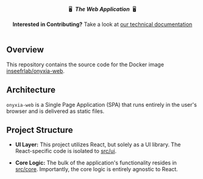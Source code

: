 <p align="center">
    🖥&nbsp;&nbsp;<strong><em>The Web Application</em></strong>&nbsp;&nbsp;🖥️
    <br>
    <br>
    <strong>Interested in Contributing?</strong> Take a look at <a href="https://docs.onyxia.sh/contributing/onyxia">our technical documentation</a>
    <br>
    <br>
</p>

## Overview

This repository contains the source code for the Docker image [inseefrlab/onyxia-web](https://hub.docker.com/r/inseefrlab/onyxia-web).

## Architecture

`onyxia-web` is a Single Page Application (SPA) that runs entirely in the user's browser and is delivered as static files. 

## Project Structure

- **UI Layer:** This project utilizes React, but solely as a UI library. The React-specific code is isolated to [src/ui](./src/ui).
  
- **Core Logic:** The bulk of the application's functionality resides in [src/core](./src/core). Importantly, the core logic is entirely agnostic to React.
